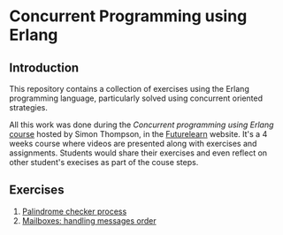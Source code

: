# Concurrent Programming using Erlang

## Introduction

This repository contains a collection of exercises using the Erlang programming language, particularly solved using concurrent oriented strategies.

All this work was done during the *Concurrent programming using Erlang* [course](https://www.futurelearn.com/courses/concurrent-programming-erlang/) hosted by Simon Thompson, in the [Futurelearn](https://www.futurelearn.com/) website. It's a 4 weeks course where videos are presented along with exercises and assignments. Students would share their exercises and even reflect on other student's execises as part of the couse steps.

## Exercises

1. [Palindrome checker process](exs/ex1/README.md)
2. [Mailboxes: handling messages order](exs/ex2/README)
